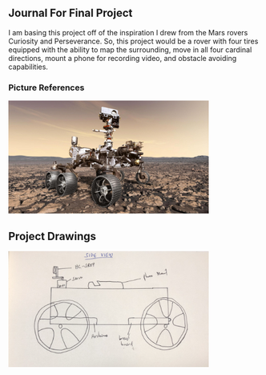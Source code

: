 ## Journal For Final Project
I am basing this project off of the inspiration I drew from the Mars rovers Curiosity and Perseverance. So, this project would be a rover with four tires equipped with the ability to map the surrounding, move in all four cardinal directions, mount a phone for recording video, and obstacle avoiding capabilities.

### Picture References
<img src="rover.jpeg" width="400">


## Project Drawings 
<img src="roverSideView.png" width="400">
